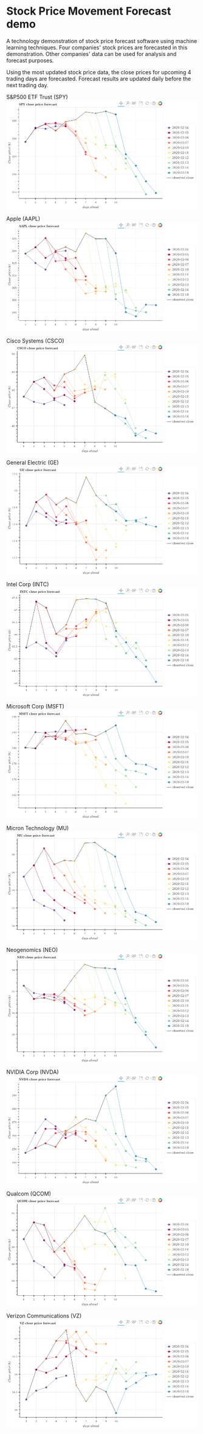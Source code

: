 # Stock Price Movement Forecast demo
A technology demonstration of stock price forecast software using machine learning techniques.  Four companies' stock prices are forecasted in this demonstration.  Other companies' data can be used for analysis and forecast purposes.

Using the most updated stock price data, the close prices for upcoming 4 trading days are forecasted.  Forecast results are updated daily before the next trading day.

S&P500 ETF Trust (SPY)
![alt text](daily-forecast/SPY.png)

Apple (AAPL)
![alt text](daily-forecast/AAPL.png)

Cisco Systems (CSCO)
![alt text](daily-forecast/CSCO.png)

General Electric (GE)
![alt text](daily-forecast/GE.png)

Intel Corp (INTC)
![alt text](daily-forecast/INTC.png)

Microsoft Corp (MSFT)
![alt text](daily-forecast/MSFT.png)

Micron Technology (MU)
![alt text](daily-forecast/MU.png)

Neogenomics (NEO)
![alt text](daily-forecast/NEO.png)

NVIDIA Corp (NVDA)
![alt text](daily-forecast/NVDA.png)

Qualcom (QCOM)
![alt text](daily-forecast/QCOM.png)

Verizon Communications (VZ)
![alt text](daily-forecast/VZ.png)

